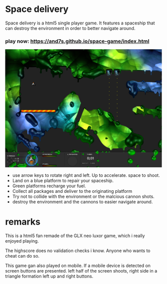 # Space delivery

Space delivery is a html5 single player game. It features a spaceship that can destroy the environment in order to better navigate around.
### play now: https://and7s.github.io/space-game/index.html
![screenshot space delivery](https://raw.githubusercontent.com/And7s/space-game/master/screen.png)

* use arrow keys to rotate right and left. Up to accelerate. space to shoot.
* Land on a blue platform to repair your spaceship.
* Green platforms recharge your fuel.
* Collect all packages and deliver to the originating platform
* Try not to collide with the environment or the malcious cannon shots.
* destroy the environment and the cannons to easier navigate around.



# remarks

This is a html5 fan remade of the GLX neo luxor game, which i really enjoyed playing.

The highscore does no validation checks i know. Anyone who wants to cheat can do so.

This game gan also played on mobile. If a mobile device is detected on screen buttons are presented. left half of the screen shoots, right side in a triangle formation left up and right buttons.
